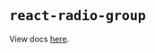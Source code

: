 # `react-radio-group`

View docs [here](https://radix-ui.com/primitives/docs/components/radio-group).

